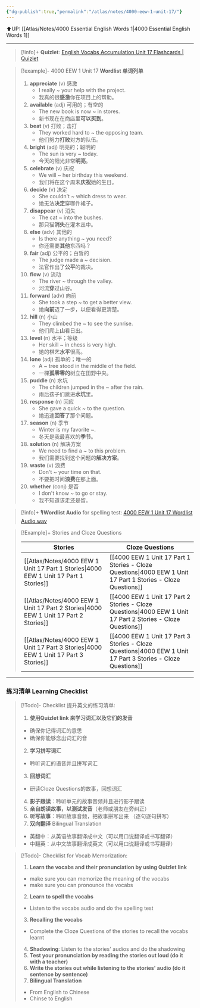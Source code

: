 ```yaml
---
{"dg-publish":true,"permalink":"/atlas/notes/4000-eew-1-unit-17/"}
---
```


⬆️UP: [[Atlas/Notes/4000 Essential English Words 1\|4000 Essential English Words 1]]

---
> [!info]+ **Quizlet**: [English Vocabs Accumulation Unit 17 Flashcards | Quizlet](https://quizlet.com/my/934373662/english-vocabs-accumulation-unit-17-flash-cards/?i=1vbzw5&x=1qqt)

> [!example]- 4000 EEW 1 Unit 17 **Wordlist 单词列单**
> 1.  **appreciate** (v) 感激
>     - I really ~ your help with the project.  
>     - 我真的很**感激**你在项目上的帮助。   
> 2. **available** (adj) 可用的；有空的
>     - The new book is now ~ in stores.  
>     - 新书现在在商店里**可以买到**。
> 3. **beat** (v) 打败；击打    
>     - They worked hard to ~ the opposing team.  
>     - 他们努力**打败**对方的队伍。    
> 4. **bright** (adj) 明亮的；聪明的    
>     - The sun is very ~ today.  
>     - 今天的阳光非常**明亮**。   
> 5. **celebrate** (v) 庆祝   
>     - We will ~ her birthday this weekend.  
>     - 我们将在这个周末**庆祝**她的生日。    
> 6. **decide** (v) 决定    
>     - She couldn't ~ which dress to wear.  
>     - 她无法**决定**穿哪件裙子。    
> 7. **disappear** (v) 消失 
>     - The cat ~ into the bushes.  
>     - 那只猫**消失**在灌木丛中。    
> 8. **else** (adv) 其他的
>     - Is there anything ~ you need?  
>     - 你还需要**其他**东西吗？   
> 9. **fair** (adj) 公平的；白皙的
>     - The judge made a ~ decision.  
>     - 法官作出了**公平**的裁决。
> 10. **flow** (v) 流动
>     - The river ~ through the valley.  
>     - 河流**穿**过山谷。
> 11. **forward** (adv) 向前
>     - She took a step ~ to get a better view.  
>     - 她**向前**迈了一步，以便看得更清楚。
> 12. **hill** (n) 小山
>     - They climbed the ~ to see the sunrise.  
>     - 他们爬上**山**看日出。 
> 13. **level** (n) 水平；等级
>     - Her skill ~ in chess is very high.  
>     - 她的棋艺**水平**很高。   
> 14. **lone** (adj) 孤单的；唯一的  
>     - A ~ tree stood in the middle of the field.  
>     - 一棵**孤零零的**树立在田野中央。
> 15. **puddle** (n) 水坑
>     - The children jumped in the ~ after the rain.  
>     - 雨后孩子们跳进**水坑**里。
> 16. **response** (n) 回应
>     - She gave a quick ~ to the question.  
>     - 她迅速**回答**了那个问题。
> 17. **season** (n) 季节
>     - Winter is my favorite ~.  
>     - 冬天是我最喜欢的**季节**。
> 18. **solution** (n) 解决方案
>     - We need to find a ~ to this problem.  
>     - 我们需要找到这个问题的**解决方案**。
> 19. **waste** (v) 浪费
>     - Don't ~ your time on that.  
>     - 不要把时间**浪费**在那上面。
> 20. **whether** (conj) 是否
>     - I don't know ~ to go or stay.  
>     - 我不知道该走还是留。

> [!info]+ 🎙️**Wordlist Audio** for spelling test: [4000 EEW 1 Unit 17 Wordlist Audio.wav](https://drive.google.com/file/d/15OrEMrIVm601Qi-PWRXJ2GDhQgGuPFuf/view?usp=drive_link)

> [!Example]+ Stories and Cloze Questions
> 
> | Stories                               | Cloze Questions                                         |
> | ------------------------------------- | ------------------------------------------------------- |
> | [[Atlas/Notes/4000 EEW 1 Unit 17 Part 1 Stories\|4000 EEW 1 Unit 17 Part 1 Stories]] | [[4000 EEW 1 Unit 17 Part 1 Stories - Cloze Questions\|4000 EEW 1 Unit 17 Part 1 Stories - Cloze Questions]] |
> | [[Atlas/Notes/4000 EEW 1 Unit 17 Part 2 Stories\|4000 EEW 1 Unit 17 Part 2 Stories]] | [[4000 EEW 1 Unit 17 Part 2 Stories - Cloze Questions\|4000 EEW 1 Unit 17 Part 2 Stories - Cloze Questions]] |
> | [[Atlas/Notes/4000 EEW 1 Unit 17 Part 3 Stories\|4000 EEW 1 Unit 17 Part 3 Stories]] | [[4000 EEW 1 Unit 17 Part 3 Stories - Cloze Questions\|4000 EEW 1 Unit 17 Part 3 Stories - Cloze Questions]] |

---
### 练习清单 Learning Checklist

> [!Todo]- Checklist 提升英文的练习清单:
> 1. **使用Quizlet link 来学习词汇以及它们的发音** 
>	- 确保你记得词汇的意思 
>	- 确保你能够念出词汇的音 
> 2. **学习拼写词汇** 
>	- 聆听词汇的语音并且拼写词汇 
> 3. **回想词汇**
>	- 研读Cloze Questions的故事，回想词汇 
> 4. **影子跟读**：聆听单元的故事音频并且进行影子跟读 
> 5. **亲自朗读故事，以测试发音**（老师或朋友在旁纠正）
> 6. **听写故事**：聆听故事音频，把故事拼写出来 （逐句逐句拼写）
> 7. **双向翻译** Bilingual Translation 
>	- 英翻中：从英语故事翻译成中文（可以用口说翻译或书写翻译）
>	- 中翻英：从中文故事翻译成英文（可以用口说翻译或书写翻译）

> [!Todo]- Checklist for Vocab Memorization:
> 
> 1. **Learn the vocabs and their pronunciation by using Quizlet link**
>	- make sure you can memorize the meaning of the vocabs
>	- make sure you can pronounce the vocabs
> 2. **Learn to spell the vocabs**
>	- Listen to the vocabs audio and do the spelling test
> 3. **Recalling the vocabs**
>	- Complete the Cloze Questions of the stories to recall the vocabs learnt
> 4. **Shadowing**: Listen to the stories' audios and do the shadowing
> 5. **Test your pronunciation by reading the stories out loud (do it with a teacher)**
> 6. **Write the stories out while listening to the stories' audio (do it sentence by sentence)**
> 7. **Bilingual Translation** 
> 	- From English to Chinese
> 	- Chinse to English



